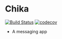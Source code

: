 # Chika
[![Build Status](https://travis-ci.org/mownier/Chika.svg?branch=master)](https://travis-ci.org/mownier/Chika) [![codecov](https://codecov.io/gh/mownier/Chika/branch/master/graph/badge.svg)](https://codecov.io/gh/mownier/Chika)
- A messaging app
